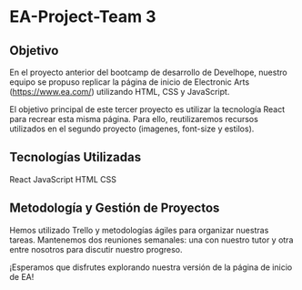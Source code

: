 # EA-Project-Team 3

## Objetivo

En el proyecto anterior del bootcamp de desarrollo de Develhope, nuestro equipo se propuso replicar la página de inicio de Electronic Arts (https://www.ea.com/) utilizando HTML, CSS y JavaScript.

El objetivo principal de este tercer proyecto es utilizar la tecnología React para recrear esta misma página. Para ello, reutilizaremos recursos utilizados en el segundo proyecto (imagenes, font-size y estilos).

## Tecnologías Utilizadas

React
JavaScript
HTML
CSS

## Metodología y Gestión de Proyectos

Hemos utilizado Trello y metodologías ágiles para organizar nuestras tareas.
Mantenemos dos reuniones semanales: una con nuestro tutor y otra entre nosotros para discutir nuestro progreso.

¡Esperamos que disfrutes explorando nuestra versión de la página de inicio de EA!